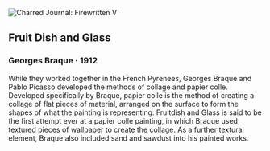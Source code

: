 <div class="artwork-of-the-day">
  <div class="container">
    <div class="img-wrapper">
      <img
        src="https://uploads1.wikiart.org/images/georges-braque/fruitdish-and-glass-1912.jpg!Large.jpg"
        alt="Charred Journal: Firewritten V" />
    </div>
    <div class="artwork-detail">
      <div class="artwork-origin"> 
        <h2 class="artwork-name">Fruit Dish and Glass</h2>
        <h3 class="artist">
          Georges Braque
                    ·  1912
        </h3>
      </div>
      <p class="description">
        <span class="artwork-description-text ng-binding" ng-bind-html="viewModel.ArtworkOfTheDay.Description | unsafe">While they worked together in the French Pyrenees, Georges Braque and Pablo Picasso developed the methods of collage and papier colle. Developed specifically by Braque, papier colle is the method of creating a collage of flat pieces of material, arranged on the surface to form the shapes of what the painting is representing. Fruitdish and Glass is said to be the first attempt ever at a papier colle painting, in which Braque used textured pieces of wallpaper to create the collage. As a further textural element, Braque also included sand and sawdust into his painted works. 
<br></span>
                        <div class="text-shadow-container" ng-show="showShadow" style=""></div>
      </p>
    </div>
  </div>

</div>
